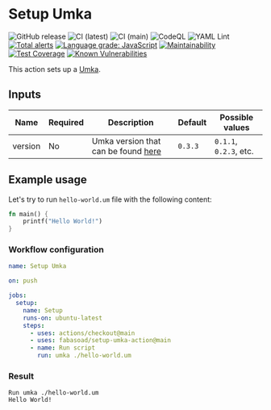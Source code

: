 # Setup Umka

![GitHub release](https://img.shields.io/github/v/release/fabasoad/setup-umka-action?include_prereleases) ![CI (latest)](https://github.com/fabasoad/setup-umka-action/workflows/CI%20(latest)/badge.svg) ![CI (main)](https://github.com/fabasoad/setup-umka-action/workflows/CI%20(main)/badge.svg) ![CodeQL](https://github.com/fabasoad/setup-umka-action/workflows/CodeQL/badge.svg) ![YAML Lint](https://github.com/fabasoad/setup-umka-action/workflows/YAML%20Lint/badge.svg) [![Total alerts](https://img.shields.io/lgtm/alerts/g/fabasoad/setup-umka-action.svg?logo=lgtm&logoWidth=18)](https://lgtm.com/projects/g/fabasoad/setup-umka-action/alerts/) [![Language grade: JavaScript](https://img.shields.io/lgtm/grade/javascript/g/fabasoad/setup-umka-action.svg?logo=lgtm&logoWidth=18)](https://lgtm.com/projects/g/fabasoad/setup-umka-action/context:javascript) [![Maintainability](https://api.codeclimate.com/v1/badges/5dca8758e09a0aed2150/maintainability)](https://codeclimate.com/github/fabasoad/setup-umka-action/maintainability) [![Test Coverage](https://api.codeclimate.com/v1/badges/5dca8758e09a0aed2150/test_coverage)](https://codeclimate.com/github/fabasoad/setup-umka-action/test_coverage) [![Known Vulnerabilities](https://snyk.io/test/github/fabasoad/setup-umka-action/badge.svg?targetFile=package.json)](https://snyk.io/test/github/fabasoad/setup-umka-action?targetFile=package.json)

This action sets up a [Umka](https://github.com/vtereshkov/umka-lang).

## Inputs

| Name    | Required | Description                                                                             | Default | Possible values         |
|---------|----------|-----------------------------------------------------------------------------------------|---------|-------------------------|
| version | No       | Umka version that can be found [here](https://github.com/vtereshkov/umka-lang/releases) | `0.3.3` | `0.1.1`, `0.2.3`, etc.  |

## Example usage

Let's try to run `hello-world.um` file with the following content:

```rust
fn main() {
    printf("Hello World!")
}
```

### Workflow configuration

```yaml
name: Setup Umka

on: push

jobs:
  setup:
    name: Setup
    runs-on: ubuntu-latest
    steps:
      - uses: actions/checkout@main
      - uses: fabasoad/setup-umka-action@main
      - name: Run script
        run: umka ./hello-world.um
```

### Result

```shell
Run umka ./hello-world.um
Hello World!
```
